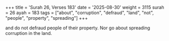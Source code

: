 +++
title = 'Surah 26, Verses 183'
date = '2025-08-30'
weight = 3115
surah = 26
ayah = 183
tags = ["about", "corruption", "defraud", "land", "not", "people", "property", "spreading"]
+++

and do not defraud people of their property. Nor go about spreading corruption in the land.